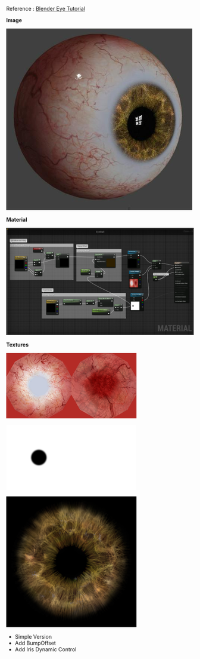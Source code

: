 Reference : [Blender Eye Tutorial](https://www.youtube.com/watch?v=n0r0UnaIK_Y/)

**Image**

![](img/eyeball.jpeg)

**Material**

![](img/EyeBall_Material.png)

**Textures**

![](img/Sclera%20color.png)

![](img/Sclera%20mask.png)

![](img/Iris%20color.png)

- Simple Version
- Add BumpOffset
- Add Iris Dynamic Control